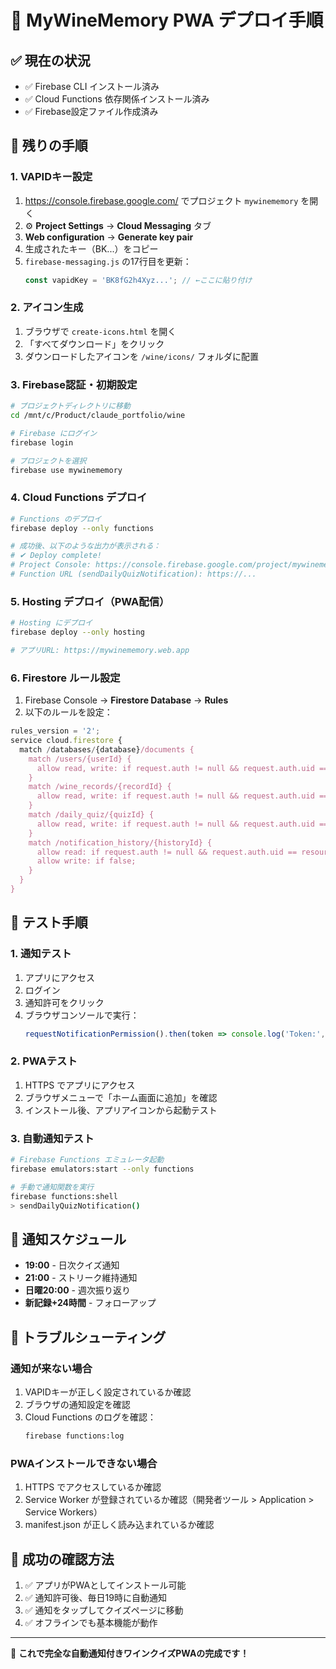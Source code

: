 # 🚀 MyWineMemory PWA デプロイ手順

## ✅ 現在の状況
- ✅ Firebase CLI インストール済み
- ✅ Cloud Functions 依存関係インストール済み
- ✅ Firebase設定ファイル作成済み

## 🔧 残りの手順

### 1. VAPIDキー設定
1. https://console.firebase.google.com/ でプロジェクト `mywinememory` を開く
2. ⚙️ **Project Settings** → **Cloud Messaging** タブ
3. **Web configuration** → **Generate key pair**
4. 生成されたキー（BK...）をコピー
5. `firebase-messaging.js` の17行目を更新：
   ```javascript
   const vapidKey = 'BK8fG2h4Xyz...'; // ←ここに貼り付け
   ```

### 2. アイコン生成
1. ブラウザで `create-icons.html` を開く
2. 「すべてダウンロード」をクリック
3. ダウンロードしたアイコンを `/wine/icons/` フォルダに配置

### 3. Firebase認証・初期設定
```bash
# プロジェクトディレクトリに移動
cd /mnt/c/Product/claude_portfolio/wine

# Firebase にログイン
firebase login

# プロジェクトを選択
firebase use mywinememory
```

### 4. Cloud Functions デプロイ
```bash
# Functions のデプロイ
firebase deploy --only functions

# 成功後、以下のような出力が表示される：
# ✔ Deploy complete!
# Project Console: https://console.firebase.google.com/project/mywinememory/overview
# Function URL (sendDailyQuizNotification): https://...
```

### 5. Hosting デプロイ（PWA配信）
```bash
# Hosting にデプロイ
firebase deploy --only hosting

# アプリURL: https://mywinememory.web.app
```

### 6. Firestore ルール設定
1. Firebase Console → **Firestore Database** → **Rules**
2. 以下のルールを設定：
```javascript
rules_version = '2';
service cloud.firestore {
  match /databases/{database}/documents {
    match /users/{userId} {
      allow read, write: if request.auth != null && request.auth.uid == userId;
    }
    match /wine_records/{recordId} {
      allow read, write: if request.auth != null && request.auth.uid == resource.data.userId;
    }
    match /daily_quiz/{quizId} {
      allow read, write: if request.auth != null && request.auth.uid == resource.data.userId;
    }
    match /notification_history/{historyId} {
      allow read: if request.auth != null && request.auth.uid == resource.data.userId;
      allow write: if false;
    }
  }
}
```

## 🧪 テスト手順

### 1. 通知テスト
1. アプリにアクセス
2. ログイン
3. 通知許可をクリック
4. ブラウザコンソールで実行：
   ```javascript
   requestNotificationPermission().then(token => console.log('Token:', token));
   ```

### 2. PWAテスト
1. HTTPS でアプリにアクセス
2. ブラウザメニューで「ホーム画面に追加」を確認
3. インストール後、アプリアイコンから起動テスト

### 3. 自動通知テスト
```bash
# Firebase Functions エミュレータ起動
firebase emulators:start --only functions

# 手動で通知関数を実行
firebase functions:shell
> sendDailyQuizNotification()
```

## 📱 通知スケジュール
- **19:00** - 日次クイズ通知
- **21:00** - ストリーク維持通知  
- **日曜20:00** - 週次振り返り
- **新記録+24時間** - フォローアップ

## 🚨 トラブルシューティング

### 通知が来ない場合
1. VAPIDキーが正しく設定されているか確認
2. ブラウザの通知設定を確認
3. Cloud Functions のログを確認：
   ```bash
   firebase functions:log
   ```

### PWAインストールできない場合
1. HTTPS でアクセスしているか確認
2. Service Worker が登録されているか確認（開発者ツール > Application > Service Workers）
3. manifest.json が正しく読み込まれているか確認

## 🎯 成功の確認方法
1. ✅ アプリがPWAとしてインストール可能
2. ✅ 通知許可後、毎日19時に自動通知
3. ✅ 通知をタップしてクイズページに移動
4. ✅ オフラインでも基本機能が動作

---
🍷 **これで完全な自動通知付きワインクイズPWAの完成です！**